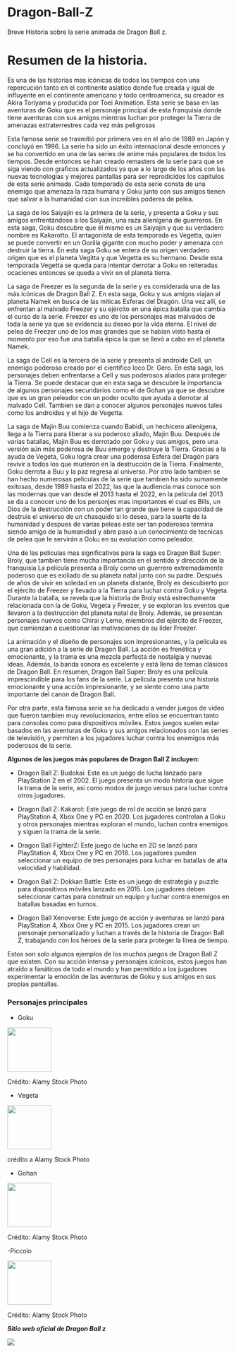 # Dragon-Ball-Z
Breve Historia sobre la serie animada de Dragon Ball z.

# Resumen de la historia.
Es una de las historias mas icónicas de todos los tiempos con una repercución tanto en el continente asiatico donde fue creada y igual de influyente en el continente americano y todo centroamerica, su creador es  Akira Toriyama y producida por Toei Animation. Esta serie se basa en las aventuras de Goku que es el personaje principal de esta franquisia donde tiene aventuras con sus amigos mientras luchan por proteger la Tierra de amenazas extraterrestres cada vez más peligrosas

Esta famosa serie se trasmitió por primera ves en el año de 1989 en Japón y concluyó en 1996. La serie ha sido un éxito internacional desde entonces y se ha convertido en una de las series de anime más populares de todos los tiempos. Desde entonces se han creado remasters de la serie para que se siga viendo con graficos actualizados ya que a lo largo de los años con las nuevas tecnologías y mejores pantallas para ser reprodicidos los capitulos de esta serie animada. Cada temporada de esta serie consta de una enemigo que amenaza la raza humana y Goku junto con sus amigos tienen que salvar a la humanidad cion sus increibles poderes de pelea. 

 La saga de los Saiyajin es la primera de la serie, y presenta a Goku y sus amigos enfrentándose a los Saiyajin, una raza alienígena de guerreros. En esta saga, Goku descubre que él mismo es un Saiyajin y que su verdadero nombre es Kakarotto. El antagonista de esta temporada es Vegetta, quien se puede convertir en un Gorilla gigante con mucho poder y amenaza con destruir la tierra. En esta saga Goku se entera de su origen verdadero origen que es el planeta Vegitta y que Vegetta es su hermano. Desde esta temporada Vegetta se queda para intentar derrotar a Goku en reiteradas ocaciones entonces se queda a vivir en el planeta tierra. 
 
  La saga de Freezer es la segunda de la serie y es considerada una de las más icónicas de Dragon Ball Z. En esta saga, Goku y sus amigos viajan al planeta Namek en busca de las míticas Esferas del Dragón. Una vez allí, se enfrentan al malvado Freezer y su ejército en una épica batalla que cambia el curso de la serie. Freezer es uno de los personajes mas malvados de toda la serie ya que se evidencia su deseo por la vida eterna. El nivel de pelea de Freezer uno de los mas grandes que se habian visto hasta el momento por eso fue una batalla épica la que se llevó a cabo en el planeta Namek. 
  
  La saga de Cell es la tercera de la serie y presenta al androide Cell, un enemigo poderoso creado por el científico loco Dr. Gero. En esta saga, los personajes deben enfrentarse a Cell y sus poderosos aliados para proteger la Tierra. Se puede destacar que en esta saga se descubre la importancia de algunos personajes secundarios como el de Gohan ya que se descubre que es un gran peleador con un poder oculto que ayuda a derrotar al malvado Cell. Tambien se dan a conocer algunos personajes nuevos tales como los androides y el hijo de Vegetta. 
  
  La saga de Majin Buu comienza cuando Babidi, un hechicero alienígena, llega a la Tierra para liberar a su poderoso aliado, Majin Buu. Después de varias batallas, Majin Buu es derrotado por Goku y sus amigos, pero una versión aún más poderosa de Buu emerge y destruye la Tierra. Gracias a la ayuda de Vegeta, Goku logra crear una poderosa Esfera del Dragón para revivir a todos los que murieron en la destrucción de la Tierra. Finalmente, Goku derrota a Buu y la paz regresa al universo. 
Por otro lado tambien se han hecho numerosas peliculas de la serie que tambien ha  sido sumamente exitosas, desde 1989 hasta el 2022, las que la audiencia mas conoce son las modernas que van desde el 2013 hasta el 2022, en la pelicula del 2013 se da a conocer uno de los personjes mas importantes el cual es  Bills, un Dios de la destrucción con un poder tan grande que tiene la capacidad de destruis el universo de un chasquido si lo desea, para la suerte de la humanidad y despues de varias peleas este ser tan poderosos termina siendo amigo de la humanidad y abre paso a un conocimiento de tecnicas de pelea que le servirán a Goku en su evolución como peleador. 

Una de las peliculas mas significativas para la saga es Dragon Ball Super: Broly, que tambien tiene mucha importancia en el sentido y dirección de la franquisia La película presenta a Broly como un guerrero extremadamente poderoso que es exiliado de su planeta natal junto con su padre. Después de años de vivir en soledad en un planeta distante, Broly es descubierto por el ejército de Freezer y llevado a la Tierra para luchar contra Goku y Vegeta.
Durante la batalla, se revela que la historia de Broly está estrechamente relacionada con la de Goku, Vegeta y Freezer, y se exploran los eventos que llevaron a la destrucción del planeta natal de Broly. Además, se presentan personajes nuevos como Chirai y Lemo, miembros del ejército de Freezer, que comienzan a cuestionar las motivaciones de su líder Freezer.

La animación y el diseño de personajes son impresionantes, y la película es una gran adición a la serie de Dragon Ball. La acción es frenética y emocionante, y la trama es una mezcla perfecta de nostalgia y nuevas ideas. Además, la banda sonora es excelente y está llena de temas clásicos de Dragon Ball.
En resumen, Dragon Ball Super: Broly es una película imprescindible para los fans de la serie. La película presenta una historia emocionante y una acción impresionante, y se siente como una parte importante del canon de Dragon Ball.

Por otra parte, esta famosa serie se ha dedicado a vender juegos de video que fueron tambien muy revolucionarios, entre ellos se encuentran tanto para consolas como para dispositivos móviles. Estos juegos suelen estar basados en las aventuras de Goku y sus amigos relacionados con las series de televisión, y permiten a los jugadores luchar contra los enemigos más poderosos de la serie.

**Algunos de los juegos más populares de Dragon Ball Z incluyen:**

-  Dragon Ball Z: Budokai: Este es un juego de lucha lanzado para PlayStation 2 en el 2002. El juego presenta un modo historia que sigue la trama de la serie, así como modos de juego versus para luchar contra otros jugadores.

 - Dragon Ball Z: Kakarot: Este juego de rol de acción se lanzó para PlayStation 4, Xbox One y PC en 2020. Los jugadores controlan a Goku y otros personajes mientras exploran el mundo, luchan contra enemigos y siguen la trama de la serie.

- Dragon Ball FighterZ: Este juego de lucha en 2D se lanzó para PlayStation 4, Xbox One y PC en 2018. Los jugadores pueden seleccionar un equipo de tres personajes para luchar en batallas de alta velocidad y habilidad.

- Dragon Ball Z: Dokkan Battle: Este es un juego de estrategia y puzzle para dispositivos móviles lanzado en 2015. Los jugadores deben seleccionar cartas para construir un equipo y luchar contra enemigos en batallas basadas en turnos.

- Dragon Ball Xenoverse: Este juego de acción y aventuras se lanzó para PlayStation 4, Xbox One y PC en 2015. Los jugadores crean un personaje personalizado y luchan a través de la historia de Dragon Ball Z, trabajando con los héroes de la serie para proteger la línea de tiempo.

Estos son solo algunos ejemplos de los muchos juegos de Dragon Ball Z que existen. Con su acción intensa y personajes icónicos, estos juegos han atraído a fanáticos de todo el mundo y han permitido a los jugadores experimentar la emoción de las aventuras de Goku y sus amigos en sus propias pantallas.

### Personajes principales 

- Goku

<img src="https://c8.alamy.com/compes/2jk9tfe/goku-television-dragon-ball-z-serie-de-tv-personajes-goku-jp-1996-2003-director-13-de-septiembre-de-1996-advertencia-esta-fotografia-es-para-uso-editorial-y-es-propiedad-de-toei-animation-y-o-del-fotografo-asignado-por-la-film-o-production-company-y-solo-puede-ser-reproducida-por-publicaciones-en-conjuncion-con-la-promocion-de-la-pelicula-anterior-se-requiere-un-credito-obligatorio-para-la-animacion-de-toei-el-fotografo-tambien-debe-ser-acreditado-cuando-se-conoce-no-se-puede-conceder-ningun-uso-comercial-sin-la-autorizacion-escrita-de-la-film-company-2jk9tfe.jpg" width="100">

Crédito: Alamy Stock Photo

- Vegeta

<img src="https://c8.alamy.com/compes/2jk9tjn/television-vegeta-dragon-ball-z-serie-de-tv-jp-1996-2003-13-de-septiembre-de-1996-advertencia-esta-fotografia-es-solo-para-uso-editorial-y-es-propiedad-de-la-animacion-de-toei-y-o-del-fotografo-asignado-por-la-film-o-production-company-y-solo-puede-ser-reproducida-por-publicaciones-en-conjuncion-con-la-promocion-de-la-pelicula-anterior-se-requiere-un-credito-obligatorio-para-la-animacion-de-toei-el-fotografo-tambien-debe-ser-acreditado-cuando-se-conoce-no-se-puede-conceder-ningun-uso-comercial-sin-la-autorizacion-escrita-de-la-film-company-2jk9tjn.jpg" width="100">

crédito a Alamy Stock Photo

- Gohan 

<img src="https://c8.alamy.com/compes/2jk9tg9/gohan-television-dragon-ball-z-serie-de-tv-personajes-gohan-jp-1996-2003-13-de-septiembre-de-1996-advertencia-esta-fotografia-es-solo-para-uso-editorial-y-es-propiedad-de-toei-animation-y-o-del-fotografo-asignado-por-la-film-o-production-company-y-solo-puede-ser-reproducida-por-publicaciones-en-conjuncion-con-la-promocion-de-la-pelicula-anterior-se-requiere-un-credito-obligatorio-para-la-animacion-de-toei-el-fotografo-tambien-debe-ser-acreditado-cuando-se-conoce-no-se-puede-conceder-ningun-uso-comercial-sin-la-autorizacion-escrita-de-la-film-company-2jk9tg9.jpg" width="100">

Crédito: Alamy Stock Photo

-Piccolo 

<img src="https://c8.alamy.com/compes/2jhkk4f/piccolo-dragon-ball-z-1996-2jhkk4f.jpg" width="100">

Crédito: Alamy Stock Photo

***Sitio web oficial de Dragon Ball z***

[<img src="https://upload.wikimedia.org/wikipedia/commons/c/ce/Logo_Dragon_Ball_Z.jpg">](https://es.dragon-ball-official.com/)
